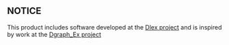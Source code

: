 ## NOTICE

This product includes software developed at the [Dlex project](https://github.com/dgraph-io/dlex) and is inspired by work at the [Dgraph_Ex project](https://github.com/elbow-jason/dgraph_ex)

